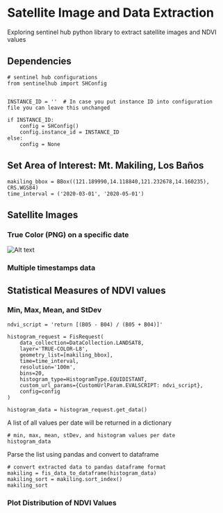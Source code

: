 # Satellite Image and Data Extraction
 Exploring sentinel hub python library to extract satellite images and NDVI values

## Dependencies

```
# sentinel hub configurations
from sentinelhub import SHConfig


INSTANCE_ID = ''  # In case you put instance ID into configuration file you can leave this unchanged

if INSTANCE_ID:
    config = SHConfig()
    config.instance_id = INSTANCE_ID
else:
    config = None
```
## Set Area of Interest: Mt. Makiling, Los Baños
```
makiling_bbox = BBox((121.189990,14.118840,121.232678,14.160235), CRS.WGS84)
time_interval = ('2020-03-01', '2020-05-01')
```

## Satellite Images
### True Color (PNG) on a specific date
![Alt text](https://github.com/rlm4692/sentinel-hub/true-color.png)
### Multiple timestamps data

## Statistical Measures of NDVI values

### Min, Max, Mean, and StDev
```
ndvi_script = 'return [(B05 - B04) / (B05 + B04)]'

histogram_request = FisRequest(
    data_collection=DataCollection.LANDSAT8,
    layer='TRUE-COLOR-L8',
    geometry_list=[makiling_bbox],
    time=time_interval,
    resolution='100m',
    bins=20,
    histogram_type=HistogramType.EQUIDISTANT,
    custom_url_params={CustomUrlParam.EVALSCRIPT: ndvi_script},
    config=config
)

histogram_data = histogram_request.get_data()
```
A list of all values per date will be returned in a dictionary
```
# min, max, mean, stDev, and histogram values per date
histogram_data
```
Parse the list using pandas and convert to dataframe
```
# convert extracted data to pandas dataframe format
makiling = fis_data_to_dataframe(histogram_data)
makiling_sort = makiling.sort_index()
makiling_sort
```  
### Plot Distribution of NDVI Values
